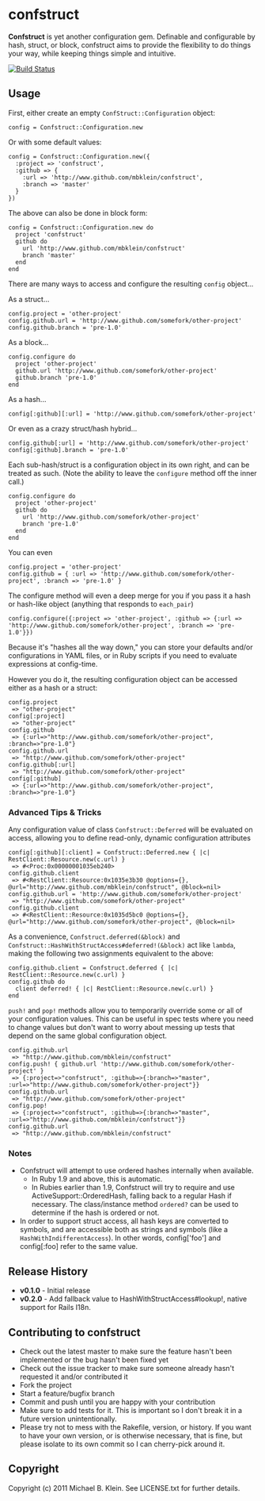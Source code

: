 # confstruct

<b>Confstruct</b> is yet another configuration gem. Definable and configurable by 
hash, struct, or block, confstruct aims to provide the flexibility to do things your
way, while keeping things simple and intuitive.

[![Build Status](https://secure.travis-ci.org/mbklein/confstruct.png)](http://travis-ci.org/mbklein/confstruct)

## Usage

First, either create an empty `ConfStruct::Configuration` object:

    config = Confstruct::Configuration.new
    
Or with some default values:

    config = Confstruct::Configuration.new({ 
      :project => 'confstruct', 
      :github => { 
        :url => 'http://www.github.com/mbklein/confstruct',
        :branch => 'master'
      }
    })

The above can also be done in block form:

    config = Confstruct::Configuration.new do 
      project 'confstruct'
      github do
        url 'http://www.github.com/mbklein/confstruct'
        branch 'master'
      end
    end
    
There are many ways to access and configure the resulting `config` object...

As a struct...

    config.project = 'other-project'
    config.github.url = 'http://www.github.com/somefork/other-project'
    config.github.branch = 'pre-1.0'
  
As a block...

    config.configure do
      project 'other-project'
      github.url 'http://www.github.com/somefork/other-project'
      github.branch 'pre-1.0'
    end

As a hash...

    config[:github][:url] = 'http://www.github.com/somefork/other-project'
    
Or even as a crazy struct/hash hybrid...

    config.github[:url] = 'http://www.github.com/somefork/other-project'
    config[:github].branch = 'pre-1.0'
    
Each sub-hash/struct is a configuration object in its own right, and can be
treated as such. (Note the ability to leave the `configure` method
off the inner call.)

    config.configure do
      project 'other-project'
      github do
        url 'http://www.github.com/somefork/other-project'
        branch 'pre-1.0'
      end
    end

You can even

    config.project = 'other-project'
    config.github = { :url => 'http://www.github.com/somefork/other-project', :branch => 'pre-1.0' }

The configure method will even a deep merge for you if you pass it a hash or hash-like object
(anything that responds to `each_pair`)

    config.configure({:project => 'other-project', :github => {:url => 'http://www.github.com/somefork/other-project', :branch => 'pre-1.0'}})

Because it's "hashes all the way down," you can store your defaults and/or configurations
in YAML files, or in Ruby scripts if you need to evaluate expressions at config-time.

However you do it, the resulting configuration object can be accessed either as a
hash or a struct:

    config.project
     => "other-project" 
    config[:project]
     => "other-project" 
    config.github
     => {:url=>"http://www.github.com/somefork/other-project", :branch=>"pre-1.0"}
    config.github.url
     => "http://www.github.com/somefork/other-project" 
    config.github[:url]
     => "http://www.github.com/somefork/other-project" 
    config[:github]
     => {:url=>"http://www.github.com/somefork/other-project", :branch=>"pre-1.0"}

### Advanced Tips & Tricks

Any configuration value of class `Confstruct::Deferred` will be evaluated on access, allowing you to
define read-only, dynamic configuration attributes

    config[:github][:client] = Confstruct::Deferred.new { |c| RestClient::Resource.new(c.url) }
     => #<Proc:0x00000001035eb240>
    config.github.client 
     => #<RestClient::Resource:0x1035e3b30 @options={}, @url="http://www.github.com/mbklein/confstruct", @block=nil> 
    config.github.url = 'http://www.github.com/somefork/other-project'
     => "http://www.github.com/somefork/other-project" 
    config.github.client 
     => #<RestClient::Resource:0x1035d5bc0 @options={}, @url="http://www.github.com/somefork/other-project", @block=nil>
     
As a convenience, `Confstruct.deferred(&block)` and `Confstruct::HashWithStructAccess#deferred!(&block)`
act like `lambda`, making the following two assignments equivalent to the above:

    config.github.client = Confstruct.deferred { |c| RestClient::Resource.new(c.url) }
    config.github do
      client deferred! { |c| RestClient::Resource.new(c.url) }
    end

`push!` and `pop!` methods allow you to temporarily override some or all of your configuration values. This can be
useful in spec tests where you need to change values but don't want to worry about messing up tests that depend
on the same global configuration object.

    config.github.url
     => "http://www.github.com/mbklein/confstruct"
    config.push! { github.url 'http://www.github.com/somefork/other-project' }
     => {:project=>"confstruct", :github=>{:branch=>"master", :url=>"http://www.github.com/somefork/other-project"}} 
    config.github.url
     => "http://www.github.com/somefork/other-project"
    config.pop!
     => {:project=>"confstruct", :github=>{:branch=>"master", :url=>"http://www.github.com/mbklein/confstruct"}} 
    config.github.url
     => "http://www.github.com/mbklein/confstruct"

### Notes

* Confstruct will attempt to use ordered hashes internally when available.
  * In Ruby 1.9 and above, this is automatic.
  * In Rubies earlier than 1.9, Confstruct will try to require and use ActiveSupport::OrderedHash, 
    falling back to a regular Hash if necessary. The class/instance method `ordered?` can be used 
    to determine if the hash is ordered or not.
* In order to support struct access, all hash keys are converted to symbols, and are accessible
  both as strings and symbols (like a `HashWithIndifferentAccess`). In other words, config['foo'] 
  and config[:foo] refer to the same value.
  
## Release History

- <b>v0.1.0</b> - Initial release
- <b>v0.2.0</b> - Add fallback value to HashWithStructAccess#lookup!, native support for Rails I18n.

## Contributing to confstruct

* Check out the latest master to make sure the feature hasn't been implemented or the bug hasn't been fixed yet
* Check out the issue tracker to make sure someone already hasn't requested it and/or contributed it
* Fork the project
* Start a feature/bugfix branch
* Commit and push until you are happy with your contribution
* Make sure to add tests for it. This is important so I don't break it in a future version unintentionally.
* Please try not to mess with the Rakefile, version, or history. If you want to have your own version, or is otherwise necessary, that is fine, but please isolate to its own commit so I can cherry-pick around it.

## Copyright

Copyright (c) 2011 Michael B. Klein. See LICENSE.txt for further details.


